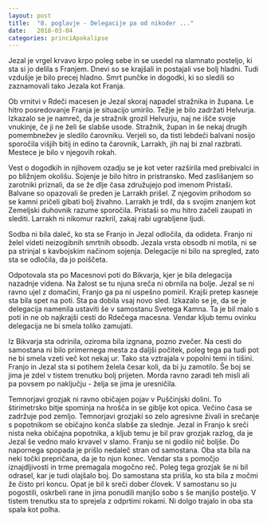 ```yaml
---
layout: post
title:  "8. poglavje - Delegacije pa od nikoder ..."
date:   2018-03-04
categories: princiApokalipse
---
```

Jezal je vrgel krvavo krpo poleg sebe in se usedel na slamnato posteljo, ki sta si jo delila s Franjem. Dnevi so se krajšali in postajali vse bolj hladni. Tudi vzdušje je bilo precej hladno. Smrt punčke in dogodki, ki so sledili so zaznamovali tako Jezala kot Franja.

Ob vrnitvi v Rdeči macesen je Jezal skoraj napadel stražnika in župana. Le hitro posredovanje Franja je situacijo umirilo. Težje je bilo zadržati Helvurja. Izkazalo se je namreč, da je stražnik grozil Helvurju, naj ne išče svoje vnukinje, če ji ne želi še slabše usode. Stražnik, župan in še nekaj drugih pomembnežev je sledilo čarovniku. Verjeli so, da tisti lebdeči balvani nosijo sporočila višjih bitij in edino ta čarovnik, Larrakh, jih naj bi znal razbrati. Mestece je bilo v njegovih rokah.

Vest o dogodkih in njihovem ozadju se je kot veter razširila med prebivalci in po bližnjem okolišu. Sojenje je bilo hitro in pristransko. Med zaslišanjem so zarotniki priznali, da se že dlje časa združujejo pod imenom Pristaši. Balvane so opazovali še preden je Larrakh prišel. Z njegovim prihodom so se kamni pričeli gibati bolj živahno. Larrakh je trdil, da s svojim znanjem kot Zemeljski duhovnik razume sporočila. Pristaši so mu hitro začeli zaupati in slediti. Larrakh ni nikomur razkril, zakaj rabi ugrabljene ljudi. 

Sodba ni bila daleč, ko sta se Franjo in Jezal odločila, da odideta. Franjo ni želel videti neizogibnih smrtnih obsodb. Jezala vrsta obsodb ni motila, ni se pa strinjal s kavbojskim načinom sojenja. Delegacije ni bilo na spregled, zato sta se odločila, da jo poiščeta.

Odpotovala sta po Macesnovi poti do Bikvarja, kjer je bila delegacija nazadnje videna. Na žalost se tu njuna sreča ni obrnila na bolje. Jezal se ni ravno ujel z domačini, Franjo ga pa ni uspešno pomiril. Krajši pretep kasneje sta bila spet na poti. Sta pa dobila vsaj novo sled. Izkazalo se je, da se je delegacija namenila ustaviti še v samostanu Svetega Kamna. Ta je bil malo s poti in ne ob najkrajši cesti do Rdečega macesna. Vendar kljub temu ovinku delegacija ne bi smela toliko zamujati.

Iz Bikvarja sta odrinila, oziroma bila izgnana, pozno zvečer. Na cesti do samostana ni bilo primernega mesta za daljši počitek, poleg tega pa tudi pot ne bi smela vzeti več kot nekaj ur. Tako sta vztrajala v popolni temi in tišini. Franjo in Jezal sta si potihem želela česar koli, da bi ju zamotilo. Še boj se jima je zdel v tistem trenutku bolj prijeten. Morda ravno zaradi teh misli ali pa povsem po naključju - želja se jima je uresničila.

Temnorjavi grozjak ni ravno običajen pojav v Puščinjski dolini. To štirimetrsko bitje spominja na hrošča in se giblje kot opica. Večino časa se zadržuje pod zemljo. Temnorjavi grozjaki so zelo agresivne živali in srečanje s popotnikom se običajno konča slabše za slednje. Jezal in Franjo k sreči nista neka običajna popotnika, a kljub temu je bil prav grozjak razlog, da je Jezal še vedno malo krvavel v slamo. Franju se ni godilo nič boljše. Do napornega spopada je prišlo nedaleč stran od samostana. Oba sta bila na neki točki prepričana, da je to njun konec. Vendar sta s pomočjo iznajdljivosti in trme premagala mogočno reč. Poleg tega grozjak še ni bil odrasel, kar je tudi olajšalo boj. Do samostana sta prišla, ko sta bila z močmi že čisto pri koncu. Opat je bil k sreči dober človek. V samostanu so ju pogostili, oskrbeli rane in jima ponudili manjšo sobo s še manjšo posteljo. V tistem trenutku sta to sprejela z odprtimi rokami. Ni dolgo trajalo in oba sta spala kot polha.